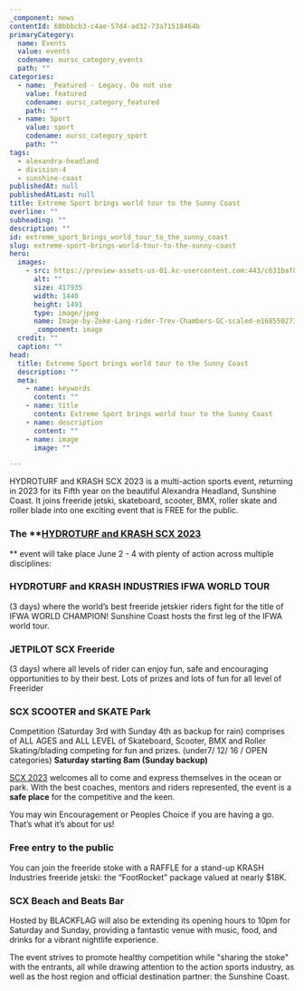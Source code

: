 ```yaml
---
_component: news
contentId: 68bbbcb3-c4ae-57d4-ad32-73a71518464b
primaryCategory:
  name: Events
  value: events
  codename: oursc_category_events
  path: ""
categories:
  - name: _Featured - Legacy. Do not use
    value: featured
    codename: oursc_category_featured
    path: ""
  - name: Sport
    value: sport
    codename: oursc_category_sport
    path: ""
tags:
  - alexandra-headland
  - division-4
  - sunshine-coast
publishedAt: null
publishedAtLast: null
title: Extreme Sport brings world tour to the Sunny Coast
overline: ""
subheading: ""
description: ""
id: extreme_sport_brings_world_tour_to_the_sunny_coast
slug: extreme-sport-brings-world-tour-to-the-sunny-coast
hero:
  images:
    - src: https://preview-assets-us-01.kc-usercontent.com:443/c631baf8-1b46-001f-580c-d0001b68b4a8/bd6a28e7-53de-4dc9-aa65-9afb505a0ffb/Image-by-Zeke-Lang-rider-Trev-Chambers-GC-scaled-e1685502736312.jpg
      alt: ""
      size: 417935
      width: 1440
      height: 1491
      type: image/jpeg
      name: Image-by-Zeke-Lang-rider-Trev-Chambers-GC-scaled-e1685502736312.jpg
      _component: image
  credit: ""
  caption: ""
head:
  title: Extreme Sport brings world tour to the Sunny Coast
  description: ""
  meta:
    - name: keywords
      content: ""
    - name: title
      content: Extreme Sport brings world tour to the Sunny Coast
    - name: description
      content: ""
    - name: image
      image: ""

---
```

HYDROTURF and KRASH SCX 2023 is a multi-action sports event, returning in 2023 for its Fifth year on the beautiful Alexandra Headland, Sunshine Coast. It joins freeride jetski, skateboard, scooter, BMX, roller skate and roller blade into one exciting event that is FREE for the public.

### The **[HYDROTURF and KRASH SCX 2023](https://sunnycoastxtreme.com/)
** event will take place June 2 - 4 with plenty of action across multiple disciplines:

### HYDROTURF and KRASH INDUSTRIES IFWA WORLD TOUR

(3 days) where the world’s best freeride jetskier riders fight for the title of IFWA WORLD CHAMPION! Sunshine Coast hosts the first leg of the IFWA world tour.

### JETPILOT SCX Freeride

(3 days) where all levels of rider can enjoy fun, safe and encouraging opportunities to by their best. Lots of prizes and lots of fun for all level of Freerider

### SCX SCOOTER and SKATE Park

Competition (Saturday 3rd with Sunday 4th as backup for rain) comprises of ALL AGES and ALL LEVEL of Skateboard, Scooter, BMX and Roller Skating/blading competing for fun and prizes. (under7/ 12/ 16 / OPEN categories) **Saturday starting 8am (Sunday backup)**

[SCX 2023](https://sunnycoastxtreme.com/)
&#x20;welcomes all to come and express themselves in the ocean or park. With the best coaches, mentors and riders represented, the event is a **safe place** for the competitive and the keen.

You may win Encouragement or Peoples Choice if you are having a go. That’s what it’s about for us!

### Free entry to the public

You can join the freeride stoke with a RAFFLE for a stand-up KRASH Industries freeride jetski: the “FootRocket” package valued at nearly $18K.

### SCX Beach and Beats Bar

Hosted by BLACKFLAG will also be extending its opening hours to 10pm for Saturday and Sunday, providing a fantastic venue with music, food, and drinks for a vibrant nightlife experience. 

The event strives to promote healthy competition while "sharing the stoke" with the entrants, all while drawing attention to the action sports industry, as well as the host region and official destination partner: the Sunshine Coast.
